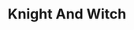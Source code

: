 ---
title: Knight And Witch
developer: Piron Games
image: KnightAndWitch.jpg
link: http://www.pirongames.com/knight-and-witch/
html5: http://www.pirongames.com/knight-and-witch/
---